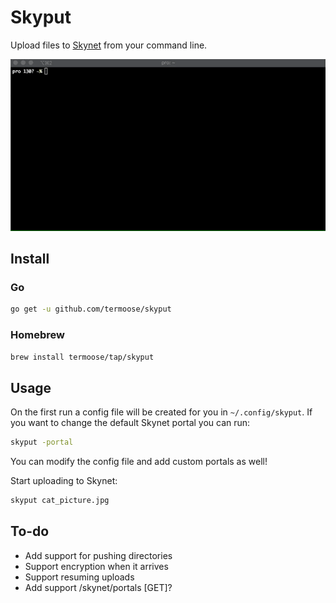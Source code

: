 # Skyput

Upload files to [Skynet](https://siasky.net) from your command line.

![Demo!](skyput_demo.gif)

## Install

### Go

```bash
go get -u github.com/termoose/skyput
```

### Homebrew

```bash
brew install termoose/tap/skyput
```

## Usage

On the first run a config file will be created for you in `~/.config/skyput`.
If you want to change the default Skynet portal you can run:
```bash
skyput -portal
```

You can modify the config file and add custom portals as well!

Start uploading to Skynet:

```bash
skyput cat_picture.jpg
```

## To-do
- Add support for pushing directories
- Support encryption when it arrives
- Support resuming uploads
- Add support /skynet/portals [GET]?
